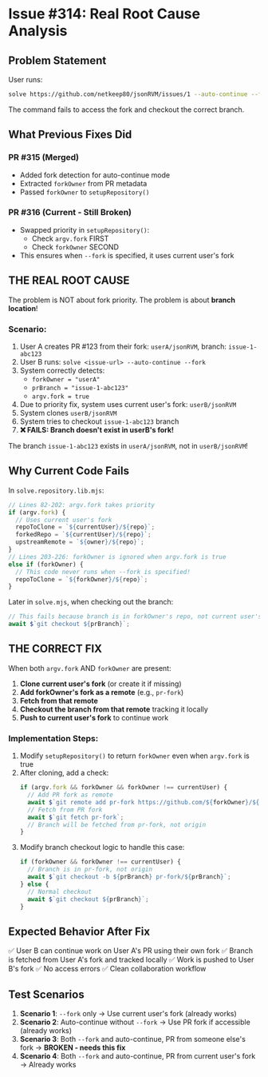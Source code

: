# Issue #314: Real Root Cause Analysis

## Problem Statement

User runs:
```bash
solve https://github.com/netkeep80/jsonRVM/issues/1 --auto-continue --fork --verbose --model opus --think max
```

The command fails to access the fork and checkout the correct branch.

## What Previous Fixes Did

### PR #315 (Merged)
- Added fork detection for auto-continue mode
- Extracted `forkOwner` from PR metadata
- Passed `forkOwner` to `setupRepository()`

### PR #316 (Current - Still Broken)
- Swapped priority in `setupRepository()`:
  - Check `argv.fork` FIRST
  - Check `forkOwner` SECOND
- This ensures when `--fork` is specified, it uses current user's fork

## THE REAL ROOT CAUSE

The problem is NOT about fork priority. The problem is about **branch location**!

### Scenario:
1. User A creates PR #123 from their fork: `userA/jsonRVM`, branch: `issue-1-abc123`
2. User B runs: `solve <issue-url> --auto-continue --fork`
3. System correctly detects:
   - `forkOwner = "userA"`
   - `prBranch = "issue-1-abc123"`
   - `argv.fork = true`
4. Due to priority fix, system uses current user's fork: `userB/jsonRVM`
5. System clones `userB/jsonRVM`
6. System tries to checkout `issue-1-abc123` branch
7. **❌ FAILS: Branch doesn't exist in userB's fork!**

The branch `issue-1-abc123` exists in `userA/jsonRVM`, not in `userB/jsonRVM`!

## Why Current Code Fails

In `solve.repository.lib.mjs`:

```javascript
// Lines 82-202: argv.fork takes priority
if (argv.fork) {
  // Uses current user's fork
  repoToClone = `${currentUser}/${repo}`;
  forkedRepo = `${currentUser}/${repo}`;
  upstreamRemote = `${owner}/${repo}`;
}
// Lines 203-226: forkOwner is ignored when argv.fork is true
else if (forkOwner) {
  // This code never runs when --fork is specified!
  repoToClone = `${forkOwner}/${repo}`;
}
```

Later in `solve.mjs`, when checking out the branch:
```javascript
// This fails because branch is in forkOwner's repo, not current user's!
await $`git checkout ${prBranch}`;
```

## THE CORRECT FIX

When both `argv.fork` AND `forkOwner` are present:

1. **Clone current user's fork** (or create it if missing)
2. **Add forkOwner's fork as a remote** (e.g., `pr-fork`)
3. **Fetch from that remote**
4. **Checkout the branch from that remote** tracking it locally
5. **Push to current user's fork** to continue work

### Implementation Steps:

1. Modify `setupRepository()` to return `forkOwner` even when `argv.fork` is true
2. After cloning, add a check:
   ```javascript
   if (argv.fork && forkOwner && forkOwner !== currentUser) {
     // Add PR fork as remote
     await $`git remote add pr-fork https://github.com/${forkOwner}/${repo}.git`;
     // Fetch from PR fork
     await $`git fetch pr-fork`;
     // Branch will be fetched from pr-fork, not origin
   }
   ```
3. Modify branch checkout logic to handle this case:
   ```javascript
   if (forkOwner && forkOwner !== currentUser) {
     // Branch is in pr-fork, not origin
     await $`git checkout -b ${prBranch} pr-fork/${prBranch}`;
   } else {
     // Normal checkout
     await $`git checkout ${prBranch}`;
   }
   ```

## Expected Behavior After Fix

✅ User B can continue work on User A's PR using their own fork
✅ Branch is fetched from User A's fork and tracked locally
✅ Work is pushed to User B's fork
✅ No access errors
✅ Clean collaboration workflow

## Test Scenarios

1. **Scenario 1**: `--fork` only → Use current user's fork (already works)
2. **Scenario 2**: Auto-continue without `--fork` → Use PR fork if accessible (already works)
3. **Scenario 3**: Both `--fork` and auto-continue, PR from someone else's fork → **BROKEN - needs this fix**
4. **Scenario 4**: Both `--fork` and auto-continue, PR from current user's fork → Already works